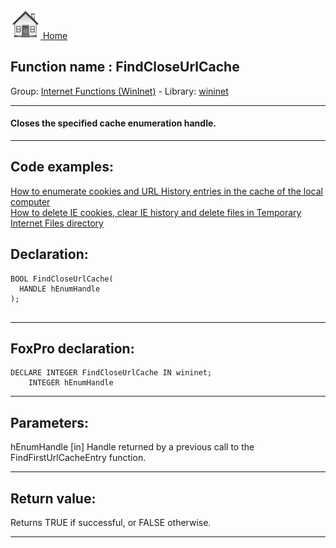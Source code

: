 [<img src="../../images/home.png"> Home ](https://github.com/VFPX/Win32API)  

## Function name : FindCloseUrlCache
Group: [Internet Functions (WinInet)](../../functions_group.md#Internet_Functions_(WinInet))  -  Library: [wininet](../../../libraries.md#wininet)  
***  


#### Closes the specified cache enumeration handle.
***  


## Code examples:
[How to enumerate cookies and URL History entries in the cache of the local computer](../../samples/sample_350.md)  
[How to delete IE cookies, clear IE history and delete files in Temporary Internet Files directory](../../samples/sample_471.md)  

## Declaration:
```foxpro  
BOOL FindCloseUrlCache(
  HANDLE hEnumHandle
);
  
```  
***  


## FoxPro declaration:
```foxpro  
DECLARE INTEGER FindCloseUrlCache IN wininet;
	INTEGER hEnumHandle  
```  
***  


## Parameters:
hEnumHandle 
[in] Handle returned by a previous call to the FindFirstUrlCacheEntry function.  
***  


## Return value:
Returns TRUE if successful, or FALSE otherwise.   
***  

